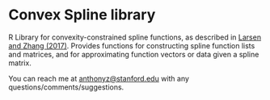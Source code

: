 # Convex Spline library

R Library for convexity-constrained spline functions, as described in [Larsen and Zhang (2017)](https://anthonyleezhang.github.io/pdfs/envelope.pdf). Provides functions for constructing spline function lists and matrices, and for approximating function vectors or data given a spline matrix.

You can reach me at anthonyz@stanford.edu with any questions/comments/suggestions.
